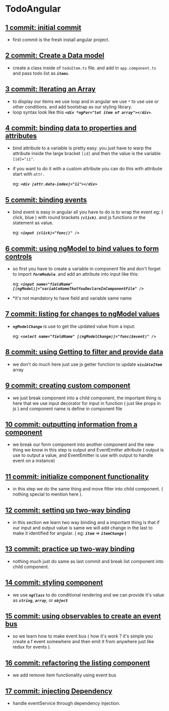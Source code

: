 # TodoAngular

## [1 commit: initial commit](https://github.com/makstyle119/todo-angular/tree/88ccbd9e70d0ee8aa83fe4c470e33089a52412e8)

- first commit is the fresh install angular project.

## [2 commit: Create a Data model](https://github.com/makstyle119/todo-angular/tree/5ed8e8b45e546cee48835c8788b87b973cd3b8ac)

- create a class inside of `todoItem.ts` file. and add in `app.component.ts` and pass todo list as _**`items`**_.

## [3 commit: Iterating an Array](https://github.com/makstyle119/todo-angular/tree/2300fa9e8fe17bb90746da1ce43ce37b44bef6b4)

- to display our items we use loop and in angular we use `*` to use use or other conditions. and add bootstrap as our styling library.
- loop syntax look like this _**`<div *ngFor="let item of array"></div>`**_.

## [4 commit: binding data to properties and attributes](https://github.com/makstyle119/todo-angular/tree/fe20401b959899df230273e82c6fe2a5f1ee1071)

- bind attribute to a variable is pretty easy. you just have to warp the attribute inside the large bracket `[id]` and then the value is the variable `[id]="ii"`.
- if you want to do it with a custom attribute you can do this with attribute start with `attr.`

  eg: _**`<div [attr.data-index]="ii"></div>`**_

## [5 commit: binding events](https://github.com/makstyle119/todo-angular/tree/f962a13f9479f8e57e6e92968500664f387555f5)

- bind event is easy in angular all you have to do is to wrap the event eg: ( click, blue ) with round brackets _**`(click)`**_. and js functions or the statement as value.

  eg: _**`<input (click)="func()" />`**_

## [6 commit: using ngModel to bind values to form controls](https://github.com/makstyle119/todo-angular/tree/e60129c1cb0234cb6a94633596e390ec52a58948)

- so first you have to create a variable in component file and don't forget to import _**`formModule`**_. and add an attribute into input like this:

  eg: _**`<input name="fieldName" [(ngModel)]="variableNameThatYouDeclareInComponentFile" />`**_

- \*it's not mandatory to have field and variable same name

## [7 commit: listing for changes to ngModel values](https://github.com/makstyle119/todo-angular/tree/0c558c8dd135393ed4a1cee0935c675b0f856b3b)

- _**`ngModelChange`**_ is use to get the updated value from a input:

  eg: _**`<select name="fieldName" [(ngModelChange)]="func($event)" />`**_

## [8 commit: using Getting to filter and provide data](https://github.com/makstyle119/todo-angular/tree/b94bfcd9e645d884412b4d66cd94f4012cafd502)

- we don't do much here just use js getter function to update _**`visibleItem`**_ array

## [9 commit: creating custom component](https://github.com/makstyle119/todo-angular/tree/6ee7149b961b6b400322c2ad6b61220099dcb261)

- we just break component into a child component, the important thing is here that we use input decorator for input in function ( just like props in js ) and component name is define in component file

## [10 commit: outputting information from a component](https://github.com/makstyle119/todo-angular/tree/54dad9fbcdecf63b9af3c8eae7ae98305bb0a746)

- we break our form component into another component and the new thing we know in this step is output and EventEmitter attribute ( output is use to output a value, and EventEmitter is use with output to handle event on a instance)

## [11 commit: initialize component functionality](https://github.com/makstyle119/todo-angular/tree/94884a9d9daad0c5a8f4c0f2e2eb2bb37dbbac4d)

- in this step we do the same thing and move filter into child component. ( nothing special to mention here ).

## [12 commit: setting up two-way binding](https://github.com/makstyle119/todo-angular/tree/2f86a33370b0dfd11f527734d9269c11a187c746)

- in this section we learn two way binding and a important thing is that if our input and output value is same we will add change in the last to make it identified for angular. ( eg: _**`item`**_ => _**`itemChange`**_ )

## [13 commit: practice up two-way binding](https://github.com/makstyle119/todo-angular/tree/f59a9422d59d6f7690f2f935a8d72f0f813a10bf)

- nothing much just do same as last commit and break list component into child component.

## [14 commit: styling component](https://github.com/makstyle119/todo-angular/tree/b79fe80bfd3962b02f418f29407db9f7a3df08d0)

- we use _**`ngClass`**_ to do conditional rendering and we can provide it's value as _**`string`**_, _**`array`**_, or _**`object`**_

## [15 commit: using observables to create an event bus](https://github.com/makstyle119/todo-angular/tree/e35ba71c402b2d39b345def498c99f3c113771fe)

- so we learn how to make event bus ( how it's work ? it's simple you create a f event somewhere and then emit it from anywhere just like redux for events ).

## [16 commit: refactoring the listing component](https://github.com/makstyle119/todo-angular/tree/c7eb952a752f24cff8d2c11a2c7bdbfa273908ea)

- we add remove item functionality using event bus

## [17 commit: injecting Dependency]()

- handle eventService through dependency injection.
